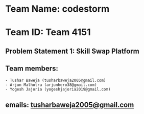 # Team Name: codestorm
# Team ID: Team 4151

## Problem Statement 1: Skill Swap Platform

## Team members: 
    - Tushar Baweja (tusharbaweja2005@gmail.com)
    - Arjun Malhotra (arjunhero38@gmail.com)
    - Yogesh Jajoria (yogeshjajoria2019@gmail.com)
## emails: tusharbaweja2005@gmail.com


